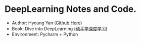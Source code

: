 # DeepLearning Notes and Code.

- Author: Hyoung Yan ([Github Here](https://github.com/Flesymeb/DeepLearning))
- Book: Dive into DeepLearning ([动手学深度学习](https://zh.d2l.ai/index.html))
- Environment: Pycharm + Python
